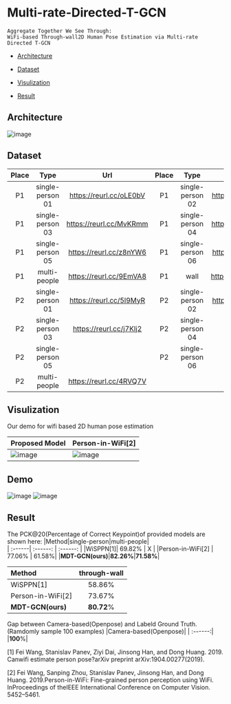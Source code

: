 # Multi-rate-Directed-T-GCN
    Aggregate Together We See Through: 
    WiFi-based Through-wall2D Human Pose Estimation via Multi-rate Directed T-GCN


* [Architecture](#architecture)

* [Dataset](#dataset)

* [Visulization](#visulization)

* [Result](#result)

## Architecture
![image](https://github.com/Multi-rate-Directed-T-GCN/MDT-GCN/blob/master/pic/Architecture.png)

## Dataset
Place | Type | Url | Place | Type | Url
:---:| :---: | :---: | :---:| :---: | :---:
P1 | single-person 01 | https://reurl.cc/oLE0bV | P1 | single-person 02 | https://reurl.cc/E75GNa
P1 | single-person 03 | https://reurl.cc/MvKRmm | P1 | single-person 04 | https://reurl.cc/ZOLWjM
P1 | single-person 05 | https://reurl.cc/z8nYW6  | P1 | single-person 06 | https://reurl.cc/1xN1oV
P1 | multi-people | https://reurl.cc/9EmVA8 | P1 | wall | https://reurl.cc/WdKDY5
P2 | single-person 01 | https://reurl.cc/5l9MyR | P2 | single-person 02 | https://reurl.cc/62nN3k
P2 | single-person 03 | https://reurl.cc/j7Klj2 | P2 | single-person 04 | 
P2 | single-person 05 |  | P2 | single-person 06 | 
P2 | multi-people | https://reurl.cc/4RVQ7V 


## Visulization
Our demo for wifi based 2D human pose estimation

Proposed Model | Person-in-WiFi[2]
---|---
![image](https://github.com/fingerk28/MDT-GCN/blob/master/img/proposed_model.gif)|![image](https://github.com/fingerk28/MDT-GCN/blob/master/img/baseline.gif)

Demo
----
![image](https://github.com/Multi-rate-Directed-T-GCN/MDT-GCN/blob/master/pic/demo1.png)
![image](https://github.com/Multi-rate-Directed-T-GCN/MDT-GCN/blob/master/pic/demo2.png)


## Result
The PCK@20(Percentage of Correct Keypoint)of provided models are shown here:
|Method|single-person|multi-people|                       
| :------| :------: | :------: |
|WiSPPN[1]|  69.82%    | X   |
|Person-in-WiFi[2] | 77.06% | 61.58%|
|**MDT-GCN(ours)**|**82.26%**|**71.58%**|

|Method|through-wall|
| :------| :------: |
|WiSPPN[1]|  58.86%    |
|Person-in-WiFi[2] | 73.67%|
|**MDT-GCN(ours)**|**80.72**%|

Gap between Camera-based(Openpose) and Labeld Ground Truth.(Ramdomly sample 100 examples)
|Camera-based(Openpose)|
| :------:| 
|**100**%|

[1] Fei Wang, Stanislav Panev, Ziyi Dai, Jinsong Han, and Dong Huang. 2019. Canwifi estimate person pose?arXiv preprint arXiv:1904.00277(2019).

[2] Fei Wang, Sanping Zhou, Stanislav Panev, Jinsong Han, and Dong Huang. 2019.Person-in-WiFi: Fine-grained person perception using WiFi. InProceedings of theIEEE International Conference on Computer Vision. 5452–5461.

